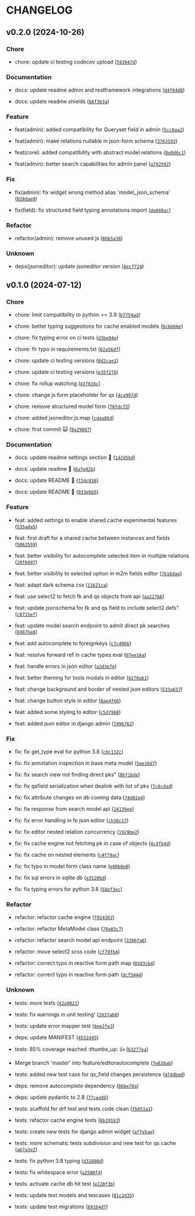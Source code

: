 # CHANGELOG



## v0.2.0 (2024-10-26)

### Chore

* chore: update ci testing codecov upload ([`593947d`](https://github.com/lotrekagency/django-structured-field/commit/593947dbbf3df86770b59cf8f6db7bd5f70ef303))

### Documentation

* docs: update readme admin and restframework integrations ([`d4f84d8`](https://github.com/lotrekagency/django-structured-field/commit/d4f84d82301dad3affe5e6e10ca07b7b93f0d2f0))

* docs: update readme shields ([`68f363a`](https://github.com/lotrekagency/django-structured-field/commit/68f363aae9f5ac7e23f0197baaf7c38263db1b7f))

### Feature

* feat(admin): added compatibility for Queryset field in admin ([`5cc6aa2`](https://github.com/lotrekagency/django-structured-field/commit/5cc6aa2ddf59010a25c7f5116cb9bcbcbe769456))

* feat(admin): make relations nullable in json-form schema ([`3763192`](https://github.com/lotrekagency/django-structured-field/commit/376319254ad00f9e03e9b403c0adc202ba6c600a))

* feat(core): added compatibility with abstract model relations ([`8e0d6c1`](https://github.com/lotrekagency/django-structured-field/commit/8e0d6c1f6efaf3a979642b63fee59ae369e97a62))

* feat(admin): better search capabilities for admin panel ([`a782592`](https://github.com/lotrekagency/django-structured-field/commit/a782592eb19dd39c600c9021f96c00e478fc3b7a))

### Fix

* fix(admin): fix widget wrong method alias &#39;model_json_schema&#39; ([`028dae9`](https://github.com/lotrekagency/django-structured-field/commit/028dae94282b0492d8221f5b978d87b63efd9d30))

* fix(field): fix structured field typing annotations import ([`de088ac`](https://github.com/lotrekagency/django-structured-field/commit/de088ac02a4dac5bae7dd462f09bdb5abdb75634))

### Refactor

* refactor(admin): remove unused js ([`86b5a38`](https://github.com/lotrekagency/django-structured-field/commit/86b5a38ce86bd3b5d78ec1b34a7549211fd5c66b))

### Unknown

* deps(jsoneditor): update jsoneditor version ([`8ecf724`](https://github.com/lotrekagency/django-structured-field/commit/8ecf724e603072b274a7eaa2a06e7020407472ae))


## v0.1.0 (2024-07-12)

### Chore

* chore: limit compatibility to python &gt;= 3.9 ([`b7754ad`](https://github.com/lotrekagency/django-structured-field/commit/b7754ada06443517846b1a185ccd8a9e4470cc1b))

* chore: better typing suggestions for cache enabled models ([`0cb660e`](https://github.com/lotrekagency/django-structured-field/commit/0cb660e814c9ab95c8235344797fcf9f1accb3ba))

* chore: fix typing error on ci tests ([`d3be04e`](https://github.com/lotrekagency/django-structured-field/commit/d3be04e3c849ca27822f904ace2defec76a8b97c))

* chore: fir typo in requirements.txt ([`62a56df`](https://github.com/lotrekagency/django-structured-field/commit/62a56df244486aeb74c59390edb9c2f0f7130ee8))

* chore: update ci testing versions ([`0d2cae1`](https://github.com/lotrekagency/django-structured-field/commit/0d2cae16adfc2536a3df23670d7e90c039df62f2))

* chore: update ci testing versions ([`e35f276`](https://github.com/lotrekagency/django-structured-field/commit/e35f276f13246bb0c30510e6f14f49f63849c454))

* chore: fix rollup watching ([`43f016c`](https://github.com/lotrekagency/django-structured-field/commit/43f016c7899c55ddd59ab49f5f9a9c9d3cc69804))

* chore: change js form placeholder for qs ([`4ca997d`](https://github.com/lotrekagency/django-structured-field/commit/4ca997d5c0bc4cfbb4ce5b296cc400f59080a9af))

* chore: remove structured model form ([`78fdcf2`](https://github.com/lotrekagency/django-structured-field/commit/78fdcf241e61b7eb63501053519fa1d60abc4cd3))

* chore: added jsoneditor.js.map ([`cdaa86d`](https://github.com/lotrekagency/django-structured-field/commit/cdaa86d847bf8e732d6fa3f678ab066aec4039ab))

* chore: first commit 🙀 ([`9a29807`](https://github.com/lotrekagency/django-structured-field/commit/9a2980781c45b9b075f9451207221219356e9572))

### Documentation

* docs: update readme settings section 🐸 ([`1d2d5bd`](https://github.com/lotrekagency/django-structured-field/commit/1d2d5bddc304561c7a6d245690e1650c3b73a20c))

* docs: update readme 🐸 ([`8afe82b`](https://github.com/lotrekagency/django-structured-field/commit/8afe82b27763dd3efd65f707b9c9ded653dba30f))

* docs: update README 📒 ([`f2dc816`](https://github.com/lotrekagency/django-structured-field/commit/f2dc8164d95d4598597fa2e8842002ba40a86119))

* docs: update README 📒 ([`933ebb5`](https://github.com/lotrekagency/django-structured-field/commit/933ebb504956e80653a806a016f64012af6bdc5a))

### Feature

* feat: added settings to enable shared cache experimental features ([`535ada5`](https://github.com/lotrekagency/django-structured-field/commit/535ada5fbf301b2084957c71b82d6dba795b790f))

* feat: first draft for a shared cache between instances and fields ([`5862559`](https://github.com/lotrekagency/django-structured-field/commit/58625597e8cfe82bd4c3ea7c61656c42220d981d))

* feat: better visibility for autocomplete selected item in multiple relations ([`20f6497`](https://github.com/lotrekagency/django-structured-field/commit/20f649757fc6e18813a784fe3af4d16bbe7a27b9))

* feat: better visibility to selected option in m2m fields editor ([`7b16dae`](https://github.com/lotrekagency/django-structured-field/commit/7b16dae4f92c7a34daa13706650b5e7f74ed2e31))

* feat: adapt dark schema css ([`11621ca`](https://github.com/lotrekagency/django-structured-field/commit/11621ca460c72ed2009c4611ea431f5ab73dce6b))

* feat: use select2 to fetch fk and qs objects from api ([`aa127b6`](https://github.com/lotrekagency/django-structured-field/commit/aa127b64cf6783dc026434498ebc6242e0c1801f))

* feat: update jsonschema for fk and qs field to include select2 defs&#34; ([`c8715ef`](https://github.com/lotrekagency/django-structured-field/commit/c8715ef14281229e2d77f2b17e42f43cb5ac013a))

* feat: update model search endpoint to admit direct pk searches ([`6987be0`](https://github.com/lotrekagency/django-structured-field/commit/6987be0b20cbf059185259171fb974c859d2fccc))

* feat: add autocomplete to foreignkeys ([`c7cd96b`](https://github.com/lotrekagency/django-structured-field/commit/c7cd96b0cf6ed22b6afd58a162a70c747457795e))

* feat: resolve forward ref in cache types eval ([`07ee16a`](https://github.com/lotrekagency/django-structured-field/commit/07ee16acfaa0392868c37d537f78e2dbf7ef66cb))

* feat: handle errors in json editor ([`a3d3e7e`](https://github.com/lotrekagency/django-structured-field/commit/a3d3e7e2505eca21f087eea7d3dd6508962a3c11))

* feat: better theming for tools modals in editor ([`62f0ab1`](https://github.com/lotrekagency/django-structured-field/commit/62f0ab148c8daca1e6850017a213826dd1635a7c))

* feat: change background and border of nested json editors ([`533a657`](https://github.com/lotrekagency/django-structured-field/commit/533a657a24529371b6baf74976bed35516c6004c))

* feat: change button style in editor ([`8ae4f66`](https://github.com/lotrekagency/django-structured-field/commit/8ae4f668610ca6d429468bf6073a5314a44ea437))

* feat: added some styling to editor ([`c5d7988`](https://github.com/lotrekagency/django-structured-field/commit/c5d7988ce126a225c6fa88bc58f97561e6867394))

* feat: added json editor in django admin ([`7d96762`](https://github.com/lotrekagency/django-structured-field/commit/7d96762c24a0cecf4db3e75fde3f91bfc35ad780))

### Fix

* fix: fix get_type eval for python 3.8 ([`c0c132c`](https://github.com/lotrekagency/django-structured-field/commit/c0c132c2be00e46faec0c68eb5ab4e0c3fa37402))

* fix: fix annotation inspection in base meta model ([`5ee16d7`](https://github.com/lotrekagency/django-structured-field/commit/5ee16d758ab9b348756e987c05866a67154dbc8f))

* fix: fix search view not finding direct pks&#34; ([`0bf1bde`](https://github.com/lotrekagency/django-structured-field/commit/0bf1bdeab55ffb4fb865f4f61ea1cb595e2dec9a))

* fix: fix qsfield serialization when dealink with list of pks ([`7c8cdad`](https://github.com/lotrekagency/django-structured-field/commit/7c8cdad7c0039725353773d4beb1b607b98aab2e))

* fix: fix attribute changes on db coming data ([`74d02e4`](https://github.com/lotrekagency/django-structured-field/commit/74d02e460045097fd456257d57d4031ed8856ef4))

* fix: fix response from search model api ([`24139ee`](https://github.com/lotrekagency/django-structured-field/commit/24139eea2b2fa7e67b4f29c530889a2bdaa232e5))

* fix: fix error handling in fe json editor ([`cb38c17`](https://github.com/lotrekagency/django-structured-field/commit/cb38c17b33e2bf873402e4846c29c5b9e8b2c129))

* fix: fix editor nested relation concurrency ([`1929be2`](https://github.com/lotrekagency/django-structured-field/commit/1929be26bf5805ee5373b23fa1dbdf3e01a746b1))

* fix: fix cache engine not fetching pk in case of objects ([`4c4fb4d`](https://github.com/lotrekagency/django-structured-field/commit/4c4fb4d3a8d5654f4c418a59e6bacbb4b2c82972))

* fix: fix cache on nested elements ([`c4f79ac`](https://github.com/lotrekagency/django-structured-field/commit/c4f79ac0631f59c9f935770d0bb7189ca4e2cb2d))

* fix: fix typo in model form class name ([`e80b8e0`](https://github.com/lotrekagency/django-structured-field/commit/e80b8e05d76e15c1001e7c34427da835452edbab))

* fix: fix sql errors in sqlite db ([`e3520bd`](https://github.com/lotrekagency/django-structured-field/commit/e3520bdae313a3cd2d88397b098b87fbf54ccc6e))

* fix: fix typing errors for python 3.8 ([`5bbf3ec`](https://github.com/lotrekagency/django-structured-field/commit/5bbf3ec149b0de3d3153455a080f50433985f5d5))

### Refactor

* refactor: refactor cache engine ([`f024362`](https://github.com/lotrekagency/django-structured-field/commit/f024362918e4d1353080774e92c854e38d6c1325))

* refactor: refactor MetaModel class ([`70a03c7`](https://github.com/lotrekagency/django-structured-field/commit/70a03c7842d965eed84af4b6ef8c285aad0dccd3))

* refactor: refactor search model api endpoint ([`3396fa6`](https://github.com/lotrekagency/django-structured-field/commit/3396fa67b85f72d18b5c7b1f0a07ea9c063c2d48))

* refactor: move select2 scss code ([`cf79fb4`](https://github.com/lotrekagency/django-structured-field/commit/cf79fb4743494b20003e92ae2710058200601489))

* refactor: correct typo in reactive form path map ([`03d3cb4`](https://github.com/lotrekagency/django-structured-field/commit/03d3cb4f1f6fec9f5d5004e71735098bc94d049a))

* refactor: correct typo in reactive form path ([`dcf5444`](https://github.com/lotrekagency/django-structured-field/commit/dcf5444a6450bd3dea1be667a48e76ae6c0f7ffd))

### Unknown

* tests: more tests ([`42a9021`](https://github.com/lotrekagency/django-structured-field/commit/42a90218fddb2374e13dc024389136d7afa7cba2))

* tests: fix warnings in unit testing&#39; ([`2837ab0`](https://github.com/lotrekagency/django-structured-field/commit/2837ab097dbd6150d4937f405e6eb243cb609b41))

* tests: update error mapper test ([`8ee2fe3`](https://github.com/lotrekagency/django-structured-field/commit/8ee2fe3cf6dd56a1c5fc9fc9e3868c3fbffb3bd4))

* deps: update MANIFEST ([`4552d45`](https://github.com/lotrekagency/django-structured-field/commit/4552d459c9e1331ca06cc3be652446af69c6d5e8))

* tests: 85% coverage reached :thumbs_up: 👍 ([`63277ea`](https://github.com/lotrekagency/django-structured-field/commit/63277ea75d0dea85aeca845f25d658c59b4db2e0))

* Merge branch &#39;master&#39; into feature/editorautocomplete ([`7e638ab`](https://github.com/lotrekagency/django-structured-field/commit/7e638abed8b1278d2174b5ffa90e4f0f21ad7521))

* tests: added new test case for qs_field changes persistence ([`474dbe0`](https://github.com/lotrekagency/django-structured-field/commit/474dbe0070ac6a5d1e6d03222236ea1a0f6dfe42))

* deps: remove autocomplete dependency ([`86be78a`](https://github.com/lotrekagency/django-structured-field/commit/86be78ac082a9c30d435732053605d31fea579e1))

* deps: update pydantic to 2.8 ([`77cee0b`](https://github.com/lotrekagency/django-structured-field/commit/77cee0bb7244da32a785316b2e6ea7270e0dbadb))

* tests: scaffold for drf test and tests code clean ([`fb851a1`](https://github.com/lotrekagency/django-structured-field/commit/fb851a1ee8dc77fba01b02e6fa801384211955c5))

* tests: refactor cache engine tests ([`6b29163`](https://github.com/lotrekagency/django-structured-field/commit/6b29163a119a9d8073831174ff8ff2e20a3021ce))

* tests: create new tests for django admin widget ([`affe5ae`](https://github.com/lotrekagency/django-structured-field/commit/affe5ae6b130ba19c657833d4a8b29b06d372efd))

* tests: more schematic tests subdivision and new test for qs cache ([`a67a3e2`](https://github.com/lotrekagency/django-structured-field/commit/a67a3e2e7cbf69d8a3c70f368fae9ee9957957fb))

* tests: fix python 3.8 typing ([`d32880d`](https://github.com/lotrekagency/django-structured-field/commit/d32880ddf5c4d007837840ce5e3f64bea326d6fe))

* tests: fix whitespace error ([`a2500f4`](https://github.com/lotrekagency/django-structured-field/commit/a2500f408b67adf2c18a39e001a44b113b5d1804))

* tests: activate cache db hit test ([`e220f3b`](https://github.com/lotrekagency/django-structured-field/commit/e220f3bef97fdd592f21361bd22938756d7efa04))

* tests: update test models and tescases ([`81c2d35`](https://github.com/lotrekagency/django-structured-field/commit/81c2d3516fb15319ce71d7bf97a4caa49a07b1c6))

* tests: update test migrations ([`69164d7`](https://github.com/lotrekagency/django-structured-field/commit/69164d7090b266b72d87fe60ae899b12d94d7fa8))
